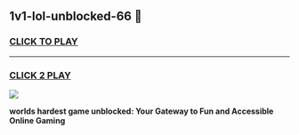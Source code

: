 
## 1v1-lol-unblocked-66 👋
<h3>
<a href="https://premium.freeplayer.one?title=1v1-lol-unblocked-66&ref=14F">CLICK TO PLAY</a></h3>
<hr>

<h3>
<a href="https://premium.freeplayer.one?title=1v1-lol-unblocked-66&ref=14F">CLICK 2 PLAY</a>
  
</h3>

<a href="https://premium.freeplayer.one?title=1v1-lol-unblocked-66&ref=12F/"><img src="https://clearcache.store/games.png"></a>


**worlds hardest game unblocked: Your Gateway to Fun and Accessible Online Gaming**
